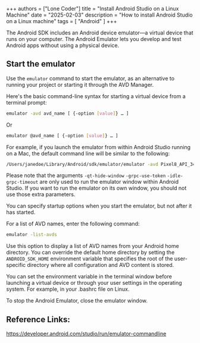+++
authors = ["Lone Coder"]
title = "Install Android Studio on a Linux Machine"
date = "2025-02-03"
description = "How to install Android Studio on a Linux machine"
tags = [
    "Android"
]
+++

The Android SDK includes an Android device emulator—a virtual device that runs on your computer. The Android Emulator lets you develop and test Android apps without using a physical device.

## Start the emulator

Use the `emulator` command to start the emulator, as an alternative to running your project or starting it through the AVD Manager.

Here's the basic command-line syntax for starting a virtual device from a terminal prompt:

```bash
emulator -avd avd_name [ {-option [value]} … ]
```

Or
```bash
emulator @avd_name [ {-option [value]} … ]
```

For example, if you launch the emulator from within Android Studio running on a Mac, the default command line will be similar to the following:

```bash
/Users/janedoe/Library/Android/sdk/emulator/emulator -avd Pixel8_API_34 -netdelay none -netspeed full -qt-hide-window -grpc-use-token -idle-grpc-timeout
```

Please note that the arguments `-qt-hide-window` `-grpc-use-token` `-idle-grpc-timeout` are only used to run the emulator window within Android Studio. If you want to run the emulator on its own window, you should not use those extra parameters.

You can specify startup options when you start the emulator, but not after it has started.

For a list of AVD names, enter the following command:
```bash
emulator -list-avds
```

Use this option to display a list of AVD names from your Android home directory. You can override the default home directory by setting the `ANDROID_SDK_HOME` environment variable that specifies the root of the user-specific directory where all configuration and AVD content is stored.

You can set the environment variable in the terminal window before launching a virtual device or through your user settings in the operating system. For example, in your .bashrc file on Linux.

To stop the Android Emulator, close the emulator window.




## Reference Links:

https://developer.android.com/studio/run/emulator-commandline